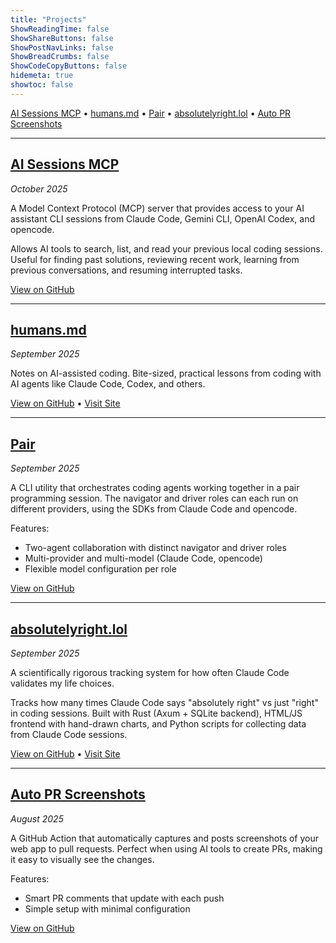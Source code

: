 ```yaml
---
title: "Projects"
ShowReadingTime: false
ShowShareButtons: false
ShowPostNavLinks: false
ShowBreadCrumbs: false
ShowCodeCopyButtons: false
hidemeta: true
showtoc: false
---
```


[AI Sessions MCP](#ai-sessions-mcp) • [humans.md](#humansmd) • [Pair](#pair) • [absolutelyright.lol](#absolutelyrightlol) • [Auto PR Screenshots](#auto-pr-screenshots)

---

## [AI Sessions MCP](https://github.com/yoavf/ai-sessions-mcp)
*October 2025*

A Model Context Protocol (MCP) server that provides access to your AI assistant CLI sessions from Claude Code, Gemini CLI, OpenAI Codex, and opencode.

Allows AI tools to search, list, and read your previous local coding sessions. Useful for finding past solutions, reviewing recent work, learning from previous conversations, and resuming interrupted tasks.

[View on GitHub](https://github.com/yoavf/ai-sessions-mcp)

---

## [humans.md](https://humans.md)
*September 2025*

Notes on AI-assisted coding. Bite-sized, practical lessons from coding with AI agents like Claude Code, Codex, and others.

[View on GitHub](https://github.com/yoavf/humans.md) • [Visit Site](https://humans.md)

---

## [Pair](https://github.com/yoavf/claude-pair)
*September 2025*

A CLI utility that orchestrates coding agents working together in a pair programming session. The navigator and driver roles can each run on different providers, using the SDKs from Claude Code and opencode.

Features:
- Two-agent collaboration with distinct navigator and driver roles
- Multi-provider and multi-model (Claude Code, opencode)
- Flexible model configuration per role

[View on GitHub](https://github.com/yoavf/claude-pair)

---

## [absolutelyright.lol](https://absolutelyright.lol)
*September 2025*

A scientifically rigorous tracking system for how often Claude Code validates my life choices.

Tracks how many times Claude Code says "absolutely right" vs just "right" in coding sessions. Built with Rust (Axum + SQLite backend), HTML/JS frontend with hand-drawn charts, and Python scripts for collecting data from Claude Code sessions.

[View on GitHub](https://github.com/yoavf/absolutelyright.lol) • [Visit Site](https://absolutelyright.lol)

---

## [Auto PR Screenshots](https://github.com/yoavf/auto-pr-screenshots-action)
*August 2025*

A GitHub Action that automatically captures and posts screenshots of your web app to pull requests. Perfect when using AI tools to create PRs, making it easy to visually see the changes.

Features:
- Smart PR comments that update with each push
- Simple setup with minimal configuration

[View on GitHub](https://github.com/yoavf/auto-pr-screenshots-action)
